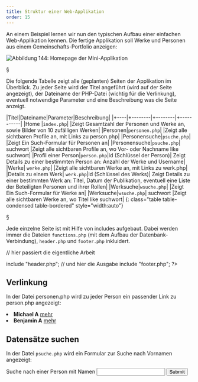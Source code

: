 ```yaml
---
title: Struktur einer Web-Applikation
order: 15
---
```


<script>document.location="/php-db-lesen/struktur-webapplikation/";</script>

An einem Beispiel lernen wir nun den typischen Aufbau einer einfachen Web-Applikation
kennen. Die fertige Applikation soll Werke und Personen aus einem
Gemeinschafts-Portfolio anzeigen:

![Abbildung 144: Homepage der Mini-Applikation](/images/dbapp-home.png)

§

Die folgende Tabelle zeigt alle (geplanten) Seiten der Applikation im Überblick. Zu jeder Seite wird der Titel angeführt (wird auf der Seite angezeigt), der Dateiname der PHP-Datei (wichtig für die Verlinkung), eventuell notwendige Parameter und eine Beschreibung was die Seite anzeigt.

|Titel|Dateiname|Parameter|Beschreibung|
|+----|+--------|+--------|+-----------|
|Home |`index.php`|         |Zeigt Gesamtzahl der Personen und Werke an, sowie Bilder von 10 zufälligen Werken| 
|Personen|`personen.php`|   |Zeigt alle sichtbaren Profile an, mit Links zu  person.php|
|Personensuche|`psuche.php`|   |Zeigt Ein Such-Formular für Personen an|
|Personensuche|`psuche.php`| suchwort  |Zeigt alle sichtbaren Profile an, wo Vor- oder Nachname like suchwort|
|Profil einer Person|`person.php`|id (Schlüssel der Person)| Zeigt Details zu einer bestimmten Person an: Anzahl der Werke und Username|
|Werke| `werke.php`|        |Zeigt alle sichtbaren Werke an, mit Links zu werk.php| 
|Details zu einem Werk| `werk.php`|id (Schlüssel des Werks)| Zeigt Details zu einer bestimmten Werk an: Titel, Datum der Publikation, eventuell eine Liste der Beteiligten Personen und ihrer Rollen|
|Werksuche|`wsuche.php`|   |Zeigt Ein Such-Formular für Werke an|
|Werksuche|`wsuche.php`| suchwort  |Zeigt alle sichtbaren Werke an, wo Titel like suchwort|
{: class="table table-condensed table-bordered" style="width:auto"}

§

Jede einzelne Seite ist mit Hilfe von includes aufgebaut. Dabei werden immer die
Dateien `functions.php` (mit dem Aufbau der Datenbank-Verbindung), `header.php` und 
`footer.php` inkluidert.

<php>
<?
  $pagetitle = "Titel der Seite";
  include "functions.php";

  // hier passiert die eigentliche Arbeit
  
  include "header.php";
  // und hier die Ausgabe
  include "footer.php";
?>
</php>

Verlinkung
----------

In der Datei personen.php wird zu jeder Person ein passender Link zu person.php angezeigt:

<htmlcode caption="Links von Personen zur einzelnen Person">
<li>
  <b>Michael A</b>
  <a href="person.php?id=577">mehr</a>
</li>
<li>
  <b>Benjamin A</b>
  <a href="person.php?id=579">mehr</a>
</li>
</htmlcode>



Datensätze suchen
-------------------
In der Datei `psuche.php` wird ein Formular zur Suche nach Vornamen angezeigt:

<htmlcode>
<form action="psuche.php" method="get">
  Suche nach einer Person mit Namen <input name="suchwort"> 
  <input type="submit">
</form>
</htmlcode>

